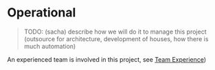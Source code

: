 # Operational

> TODO: (sacha) describe how we will do it to manage this project (outsource for architecture, development of houses, how there is much automation)


An experienced team is involved in this project, see [Team Experience](../../threefold_team/experience.md))